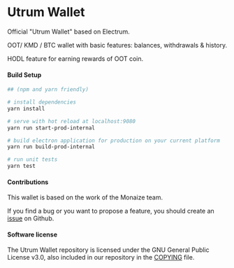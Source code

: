 # Utrum Wallet

Official "Utrum Wallet" based on Electrum.

OOT/ KMD / BTC wallet with basic features: balances, withdrawals & history.

HODL feature for earning rewards of OOT coin.

#### Build Setup

``` bash
## (npm and yarn friendly)

# install dependencies
yarn install

# serve with hot reload at localhost:9080
yarn run start-prod-internal

# build electron application for production on your current platform
yarn run build-prod-internal

# run unit tests
yarn test

```
#### Contributions

This wallet is based on the work of the Monaize team.

If you find a bug or you want to propose a feature, you should create an [issue](https://github.com/Utrum/utrum-wallet/issues/new) on Github.

#### Software license

The Utrum Wallet repository is licensed under the GNU General Public License v3.0, also included in our repository in the [COPYING](https://gitlab.com/Utrum/utrum-wallet/blob/master/LEGAL/COPYING) file.
